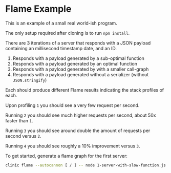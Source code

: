 # Flame Example

This is an example of a small real world-ish program.

The only setup required after cloning is to run `npm install`.

There are 3 iterations of a server that responds with a JSON payload containing
an millisecond timestamp date, and an ID.

1. Responds with a payload generated by a sub-optimal function
1. Responds with a payload generated by an optimal function
1. Responds with a payload generated by with a smaller call-graph
1. Responds with a payload generated without a serializer (without `JSON.stringify`)

Each should produce different Flame results indicating the stack profiles of each. 

Upon profiling `1` you should see a very few request per second.

Running `2` you should see much higher requests per second, about 50x faster than `1`.

Running `3` you should see around double the amount of requests per second versus `2`.

Running `4` you should see roughly a 10% improvement versus `3`.


To get started, generate a flame graph for the first server:

```sh
clinic flame --autocannon [ / ] -- node 1-server-with-slow-function.js
```
